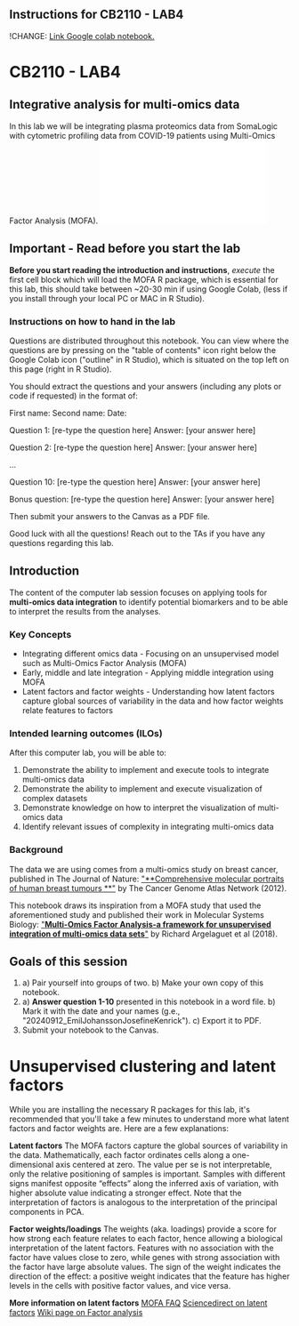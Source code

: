 ## Instructions for CB2110 - LAB4

!CHANGE: [Link Google colab notebook.](https://colab.research.google.com/drive/1eQdzOJdNoMAbogB9PqgLW30WgJRqCTKG)

# CB2110 - LAB4

## Integrative analysis for multi-omics data

In this lab we will be integrating plasma proteomics data from SomaLogic with cytometric profiling data from COVID-19 patients using Multi-Omics Factor Analysis (MOFA).
![alt_text](images/MOFA.pdf)

## Important - Read before you start the lab

**Before you start reading the introduction and instructions**, *execute* the first cell block which will load the MOFA R package, which is essential for this lab, this should take between ~20-30 min if using Google Colab, (less if you install through your local PC or MAC in R Studio).

### Instructions on how to hand in the lab

Questions are distributed throughout this notebook. You can view where the questions are by pressing on the "table of contents" icon right below the Google Colab icon ("outline" in R Studio), which is situated on the top left on this page (right in R Studio).

You should extract the questions and your answers (including any plots or code if requested) in the format of:

First name: 
Second name: 
Date: 

Question 1: [re-type the question here]
Answer: [your answer here]

Question 2: [re-type the question here]
Answer: [your answer here]

...

Question 10: [re-type the question here]
Answer: [your answer here]

Bonus question: [re-type the question here]
Answer: [your answer here]

Then submit your answers to the Canvas as a PDF file.

Good luck with all the questions! Reach out to the TAs if you have any questions regarding this lab.

## Introduction

The content of the computer lab session focuses on applying tools for **multi-omics data integration** to identify potential biomarkers and to be able to interpret the results from the analyses.

### Key Concepts

* Integrating different omics data - Focusing on an unsupervised model such as Multi-Omics Factor Analysis (MOFA)
* Early, middle and late integration - Applying middle integration using MOFA
* Latent factors and factor weights - Understanding how latent factors capture global sources of variability in the data and how factor weights relate features to factors

### Intended learning outcomes (ILOs)

After this computer lab, you will be able to:

1. Demonstrate the ability to implement and execute tools to integrate multi-omics data
2. Demonstrate the ability to implement and execute visualization of complex datasets
3. Demonstrate knowledge on how to interpret the visualization of multi-omics data
4. Identify relevant issues of complexity in integrating multi-omics data

### Background

The data we are using comes from a multi-omics study on breast cancer, published in The Journal of Nature: ["**Comprehensive molecular portraits of human breast tumours
**"](https://www.nature.com/articles/nature11412) by The Cancer Genome Atlas Network (2012).

This notebook draws its inspiration from a MOFA study that used the aforementioned study and published their work in Molecular Systems Biology: ["**Multi-Omics Factor Analysis-a framework for unsupervised integration of multi-omics data sets**"](https://pubmed.ncbi.nlm.nih.gov/29925568/) by Richard Argelaguet et al (2018).

## Goals of this session

1. a) Pair yourself into groups of two. b) Make your own copy of this notebook.
2. a) **Answer question 1-10** presented in this notebook in a word file. b) Mark it with the date and your names (g.e., "20240912_EmilJohanssonJosefineKenrick"). c) Export it to PDF.
3. Submit your notebook to the Canvas.

# Unsupervised clustering and latent factors

While you are installing the necessary R packages for this lab, it's recommended that you'll take a few minutes to understand more what latent factors and factor weights are. Here are a few explanations:

**Latent factors**
The MOFA factors capture the global sources of variability in the data. Mathematically, each factor ordinates cells along a one-dimensional axis centered at zero. The value per se is not interpretable, only the relative positioning of samples is important. Samples with different signs manifest opposite “effects” along the inferred axis of variation, with higher absolute value indicating a stronger effect. Note that the interpretation of factors is analogous to the interpretation of the principal components in PCA.

**Factor weights/loadings**
The weights (aka. loadings) provide a score for how strong each feature relates to each factor, hence allowing a biological interpretation of the latent factors. Features with no association with the factor have values close to zero, while genes with strong association with the factor have large absolute values. The sign of the weight indicates the direction of the effect: a positive weight indicates that the feature has higher levels in the cells with positive factor values, and vice versa.

**More information on latent factors**
[MOFA FAQ](https://biofam.github.io/MOFA2/faq.html)
[Sciencedirect on latent factors](https://www.sciencedirect.com/topics/mathematics/latent-factor)
[Wiki page on Factor analysis](https://en.wikipedia.org/wiki/Factor_analysis)